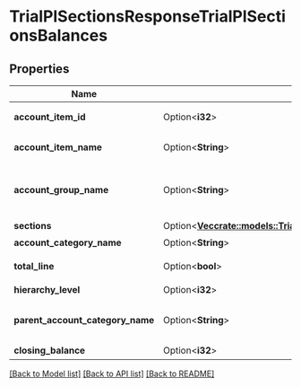 # TrialPlSectionsResponseTrialPlSectionsBalances

## Properties

Name | Type | Description | Notes
------------ | ------------- | ------------- | -------------
**account_item_id** | Option<**i32**> | 勘定科目ID(勘定科目の時のみ含まれる) | [optional]
**account_item_name** | Option<**String**> | 勘定科目名(勘定科目の時のみ含まれる) | [optional]
**account_group_name** | Option<**String**> | 決算書表示名(account_item_display_type:group指定時に決算書表示名の時のみ含まれる) | [optional]
**sections** | Option<[**Vec<crate::models::TrialPlSectionsResponseTrialPlSectionsSections>**](trialPlSectionsResponse_trial_pl_sections_sections.md)> | 部門 | [optional]
**account_category_name** | Option<**String**> | 勘定科目カテゴリー名 | [optional]
**total_line** | Option<**bool**> | 合計行(勘定科目カテゴリーの時のみ含まれる) | [optional]
**hierarchy_level** | Option<**i32**> | 階層レベル | [optional]
**parent_account_category_name** | Option<**String**> | 上位勘定科目カテゴリー名(勘定科目カテゴリーの時のみ、上層が存在する場合含まれる) | [optional]
**closing_balance** | Option<**i32**> | 期末残高 | [optional]

[[Back to Model list]](../README.md#documentation-for-models) [[Back to API list]](../README.md#documentation-for-api-endpoints) [[Back to README]](../README.md)


